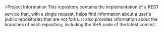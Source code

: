⚡Project Information
This repository contains the implementation of a REST service that, with a single request, helps find information about a user's public repositories 
that are not forks. It also provides information about the branches of each repository, including the SHA code of the latest commit.
